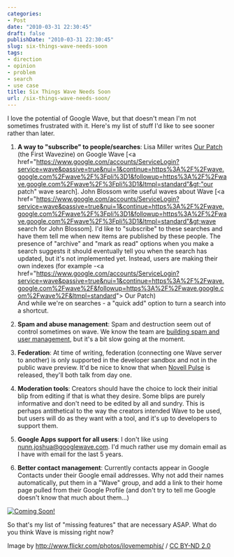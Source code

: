 ```yaml
---
categories:
- Post
date: "2010-03-31 22:30:45"
draft: false
publishDate: "2010-03-31 22:30:45"
slug: six-things-wave-needs-soon
tags:
- direction
- opinion
- problem
- search
- use case
title: Six Things Wave Needs Soon
url: /six-things-wave-needs-soon/
---
```

I love the potential of Google Wave, but that doesn't mean I'm not
sometimes frustrated with it. Here's my list of stuff I'd like to see
sooner rather than later.

1.  **A way to "subscribe" to people/searches**: Lisa Miller writes [Our
    Patch](http://antimatter15.com/misc/read/?googlewave.com!w+afWie0tjD)
    (the First Wavezine) on Google Wave [&lt;a
    href="https://www.google.com/accounts/ServiceLogin?service=wave&passive=true&nui=1&continue=https%3A%2F%2Fwave.google.com%2Fwave%2F%3Fpli%3D1&followup=https%3A%2F%2Fwave.google.com%2Fwave%2F%3Fpli%3D1&ltmpl=standard"&gt;"our
    patch" wave search]. John Blossom write useful waves about Wave
    [&lt;a
    href="https://www.google.com/accounts/ServiceLogin?service=wave&passive=true&nui=1&continue=https%3A%2F%2Fwave.google.com%2Fwave%2F%3Fpli%3D1&followup=https%3A%2F%2Fwave.google.com%2Fwave%2F%3Fpli%3D1&ltmpl=standard"&gt;wave
    search for John Blossom]. I'd like to "subscribe" to these searches
    and have them tell me when new items are published by these people.
    The presence of "archive" and "mark as read" options when you make a
    search suggests it should eventually tell you when the search has
    updated, but it's not implemented yet. Instead, users are making
    their own indexes (for example -&lt;a
    href="https://www.google.com/accounts/ServiceLogin?service=wave&passive=true&nui=1&continue=https%3A%2F%2Fwave.google.com%2Fwave%2F&followup=https%3A%2F%2Fwave.google.com%2Fwave%2F&ltmpl=standard"&gt;
    Our Patch)\
    And while we're on searches - a "quick add" option to turn a search
    into a shortcut.

2.  **Spam and abuse management**: Spam and destruction seem out of
    control sometimes on wave. We know the team are [building spam and
    user
    management](//the.geekorium.com.au/how-wave-could-tackle-the-spam-problem/),
    but it's a bit slow going at the moment.

3.  **Federation**: At time of writing, federation (connecting one Wave
    server to another) is only supported in the developer sandbox and
    not in the public wave preview. It'd be nice to know that when
    [Novell Pulse](//the.geekorium.com.au/a-quote-from-novell/) is
    released, they'll both talk from day one.

4.  **Moderation tools**: Creators should have the choice to lock their
    initial blip from editing if that is what they desire. Some blips
    are purely informative and don't need to be edited by all
    and sundry. This is perhaps antithetical to the way the creators
    intended Wave to be used, but users will do as they want with a
    tool, and it's up to developers to support them.

5.  **Google Apps support for all users**: I don't like
    using nunn.joshua@googlewave.com. I'd much rather use my domain email as I have with email for the last 5 years.

6.  **Better contact management**: Currently contacts appear in Google
    Contacts under their Google email addresses. Why not add their names
    automatically, put them in a "Wave" group, and add a link to their
    home page pulled from their Google Profile (and don't try to tell me
    Google doesn't know that much about them...)

[![Coming
Soon!](//farm5.static.flickr.com/4017/4322733511_c395243bef.jpg)](//www.flickr.com/photos/ilovememphis/4322733511/)

So that's my list of "missing features" that are necessary ASAP. What do
you think Wave is missing right now?

Image by <span cc="http://creativecommons.org/ns#"
about="http://www.flickr.com/photos/ilovememphis/4322733511/"><http://www.flickr.com/photos/ilovememphis/>
/ [CC BY-ND 2.0](http://creativecommons.org/licenses/by-nd/2.0/)</span>